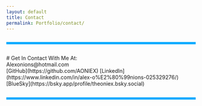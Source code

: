 ```yaml
---
layout: default
title: Contact
permalink: Portfolio/contact/
---
```


<hr style="all: unset; display: block; height: 6px; background-color: #00aaff; margin: 2em 0;">
# Get In Contact With Me At:


<br/>
Alexonions@hotmail.com
<br/>
[GitHub](https://github.com/AONIEX)
[LinkedIn](https://www.linkedin.com/in/alex-o%E2%80%99nions-025329276/)
[BlueSky](https://bsky.app/profile/theoniex.bsky.social)

<hr style="all: unset; display: block; height: 6px; background-color: #00aaff; margin: 2em 0;">
